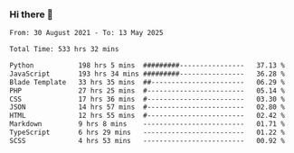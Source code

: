 ### Hi there 👋

<!--
**dominoto/dominoto** is a ✨ _special_ ✨ repository because its `README.md` (this file) appears on your GitHub profile.

Here are some ideas to get you started:

- 🔭 I’m currently working on ...
- 🌱 I’m currently learning ...
- 👯 I’m looking to collaborate on ...
- 🤔 I’m looking for help with ...
- 💬 Ask me about ...
- 📫 How to reach me: ...
- 😄 Pronouns: ...
- ⚡ Fun fact: ...
-->
<!--START_SECTION:waka-->

```txt
From: 30 August 2021 - To: 13 May 2025

Total Time: 533 hrs 32 mins

Python           198 hrs 5 mins  #########----------------   37.13 %
JavaScript       193 hrs 34 mins #########----------------   36.28 %
Blade Template   33 hrs 35 mins  ##-----------------------   06.29 %
PHP              27 hrs 25 mins  #------------------------   05.14 %
CSS              17 hrs 36 mins  #------------------------   03.30 %
JSON             14 hrs 57 mins  #------------------------   02.80 %
HTML             12 hrs 55 mins  #------------------------   02.42 %
Markdown         9 hrs 8 mins    -------------------------   01.71 %
TypeScript       6 hrs 29 mins   -------------------------   01.22 %
SCSS             4 hrs 53 mins   -------------------------   00.92 %
```

<!--END_SECTION:waka-->
